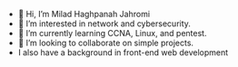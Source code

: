 - 👋 Hi, I’m Milad Haghpanah Jahromi
- 👀 I’m interested in network and cybersecurity.
- 🌱 I’m currently learning CCNA, Linux, and pentest.
- 💞️ I’m looking to collaborate on simple projects.
- I also have a background in front-end web development
<!---
Milad-HPJ/Milad-HPJ is a ✨ special ✨ repository because its `README.md` (this file) appears on your GitHub profile.
You can click the Preview link to take a look at your changes.
--->
 
